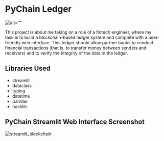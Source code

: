# PyChain Ledger

![alt=""](Images/application-image.png)

This project is about me taking on a role of a fintech engineer, where my task is to build a blockchain-based ledger system and complete with a user-friendly web interface. This ledger should allow partner banks to conduct financial transactions (that is, to transfer money between senders and receivers) and to verify the integrity of the data in the ledger.

## Libraries Used

* streamlit
* dataclass
* typing
* datetime
* pandas
* hashlib

## PyChain Streamlit Web Interface Screenshot

![streamlit_blockchain](Images/Pychain_pic.png)
